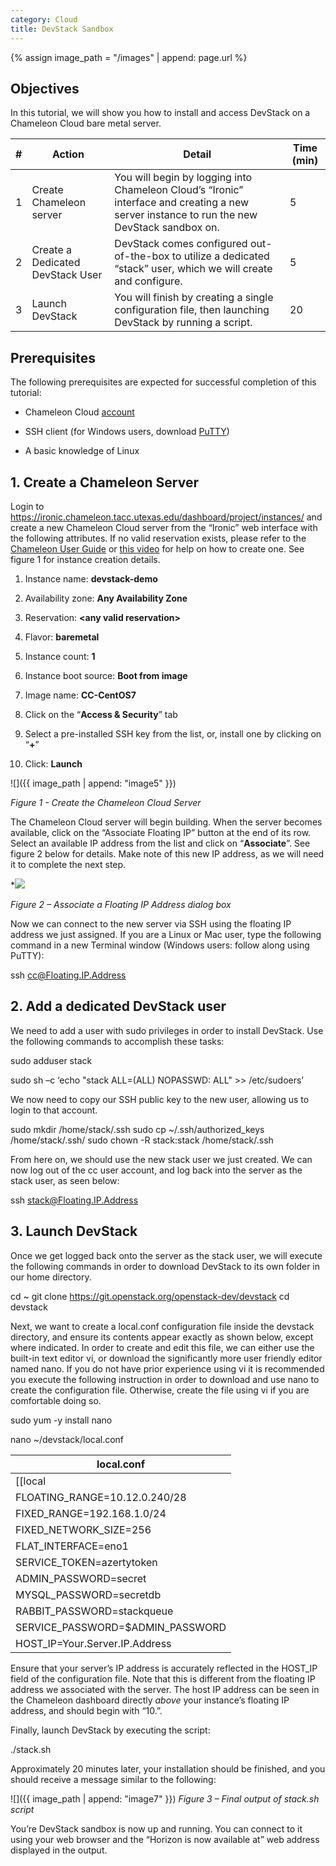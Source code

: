 ```yaml
---
category: Cloud
title: DevStack Sandbox
---
```


{% assign image_path = "/images" | append: page.url %}

## Objectives

In this tutorial, we will show you how to install and access DevStack on a Chameleon Cloud bare metal server.

| \# | Action | Detail | Time (min) |
|----|--------|--------|------------|
| 1 | Create Chameleon server | You will begin by logging into Chameleon Cloud’s “Ironic” interface and creating a new server instance to run the new DevStack sandbox on. | 5 |
| 2 | Create a Dedicated DevStack User | DevStack comes configured out-of-the-box to utilize a dedicated “stack” user, which we will create and configure. | 5 |
| 3 | Launch DevStack | You will finish by creating a single configuration file, then launching DevStack by running a script. | 20 |

## Prerequisites

The following prerequisites are expected for successful completion of this tutorial:

-   Chameleon Cloud [account](http://chameleoncloud.org/user/register/)

-   SSH client (for Windows users, download [PuTTY](http://www.chiark.greenend.org.uk/~sgtatham/putty/download.html))

-   A basic knowledge of Linux

## 1. Create a Chameleon Server

Login to https://ironic.chameleon.tacc.utexas.edu/dashboard/project/instances/ and create a new Chameleon Cloud server from the “Ironic” web interface with the following attributes. If no valid reservation exists, please refer to the [Chameleon User Guide](https://www.chameleoncloud.org/docs/user-guides/technology-preview-user-guide/#provisioning_resources) or [this video](https://goo.gl/veNCdl) for help on how to create one. See figure 1 for instance creation details.

1.  Instance name: **devstack-demo**

2.  Availability zone: **Any Availability Zone**

3.  Reservation: **&lt;any valid reservation&gt;**

4.  Flavor: **baremetal**

5.  Instance count: **1**

6.  Instance boot source: **Boot from image**

7.  Image name: **CC-CentOS7**

8.  Click on the “**Access & Security**” tab

9.  Select a pre-installed SSH key from the list, or, install one by clicking on “**+**”

10. Click: **Launch**

![]({{ image_path | append: "image5" }})

*Figure 1 - Create the Chameleon Cloud Server*

The Chameleon Cloud server will begin building. When the server becomes available, click on the “Associate Floating IP” button at the end of its row. Select an available IP address from the list and click on “**Associate**”. See figure 2 below for details. Make note of this new IP address, as we will need it to complete the next step.

*![](file_out/media/image6.emf)

*Figure 2 – Associate a Floating IP Address dialog box*

Now we can connect to the new server via SSH using the floating IP address we just assigned. If you are a Linux or Mac user, type the following command in a new Terminal window (Windows users: follow along using PuTTY):

ssh cc@Floating.IP.Address

## 2. Add a dedicated DevStack user

We need to add a user with sudo privileges in order to install DevStack. Use the following commands to accomplish these tasks:

sudo adduser stack

sudo sh –c ‘echo "stack ALL=(ALL) NOPASSWD: ALL" >> /etc/sudoers’

We now need to copy our SSH public key to the new user, allowing us to login to that account.

sudo mkdir /home/stack/.ssh
sudo cp ~/.ssh/authorized\_keys /home/stack/.ssh/
sudo chown -R stack:stack /home/stack/.ssh

From here on, we should use the new stack user we just created. We can now log out of the cc user account, and log back into the server as the stack user, as seen below:

ssh stack@Floating.IP.Address

## 3. Launch DevStack

Once we get logged back onto the server as the stack user, we will execute the following commands in order to download DevStack to its own folder in our home directory.

cd ~
git clone https://git.openstack.org/openstack-dev/devstack
cd devstack

Next, we want to create a local.conf configuration file inside the devstack directory, and ensure its contents appear exactly as shown below, except where indicated. In order to create and edit this file, we can either use the built-in text editor vi, or download the significantly more user friendly editor named nano. If you do not have prior experience using vi it is recommended you execute the following instruction in order to download and use nano to create the configuration file. Otherwise, create the file using vi if you are comfortable doing so.

sudo yum -y install nano

nano ~/devstack/local.conf

| local.conf                         |
|------------------------------------|
| \[\[local|localrc\]\]              |
| FLOATING\_RANGE=10.12.0.240/28     |
| FIXED\_RANGE=192.168.1.0/24        |
| FIXED\_NETWORK\_SIZE=256           |
| FLAT\_INTERFACE=eno1               |
| SERVICE\_TOKEN=azertytoken         |
| ADMIN\_PASSWORD=secret             |
| MYSQL\_PASSWORD=secretdb           |
| RABBIT\_PASSWORD=stackqueue        |
| SERVICE\_PASSWORD=$ADMIN\_PASSWORD |
| HOST\_IP=Your.Server.IP.Address    |

Ensure that your server’s IP address is accurately reflected in the HOST\_IP field of the configuration file. Note that this is different from the floating IP address we associated with the server. The host IP address can be seen in the Chameleon dashboard directly *above* your instance’s floating IP address, and should begin with “10.”.

Finally, launch DevStack by executing the script:

./stack.sh

Approximately 20 minutes later, your installation should be finished, and you should receive a message similar to the following:

![]({{ image_path | append: "image7" }})
*Figure 3 – Final output of stack.sh script*

You’re DevStack sandbox is now up and running. You can connect to it using your web browser and the “Horizon is now available at” web address displayed in the output.
